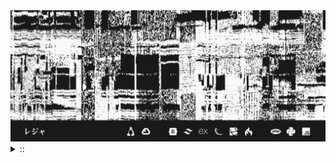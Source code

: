 <img src="./banner.png">
<details><summary> :: </summary>
<!--START_SECTION:waka-->

```
From: 09 August 2024 - To: 07 March 2025

Total Time: 1,151 hrs 18 mins

Python                     336 hrs 8 mins  ///////------------------   26.94 %
PHP                        192 hrs 57 mins ////---------------------   15.46 %
Markdown                   184 hrs 34 mins ////---------------------   14.79 %
Other                      96 hrs 30 mins  //-----------------------   07.73 %
```

<!--END_SECTION:waka-->
</details>
